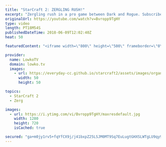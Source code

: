 ```yaml
---
title: "StarCraft 2: ZERGLING RUSH!"
excerpt: "Zergling rush in a pro game between Dark and Rogue. Subscribe for more videos: http://lowko.tv/youtube Super chaotic game of Dark vs Rogue: https://goo.gl/PRf8Gq  Solid game of professional Zerg vs Zerg. The level of play is intense. Both players try to play as greedy as possible, without overextending,"
originalUrl: https://youtube.com/watch?v=Bvropp9TgHY
type: video
length: PT18M54S
publishedDateTime: 2018-06-09T12:02:40Z
heat: 50

featuredContent: "<iframe width=\"800\" height=\"500\" frameborder=\"0\" src=\"https://www.youtube.com/embed/Bvropp9TgHY\" allow=\"accelerometer; autoplay; encrypted-media; gyroscope; picture-in-picture\" allowfullscreen></iframe>"

provider:
  name: LowkoTV
  domain: lowko.tv
  images:
    - url: https://everyday-cc.github.io/starcraft2/assets/images/organizations/lowko.tv-50x50.jpg
      width: 50
      height: 50

topics:
  - StarCraft 2
  - Zerg

images:
  - url: https://i.ytimg.com/vi/Bvropp9TgHY/maxresdefault.jpg
    width: 1280
    height: 720
    isCached: true

secured: "ga+m0jy1rv5+fqYfCX9j/j41bxpZ25LSJM0MT9Sq7EuLugtGHXSLWTgLU9qy9VmgKtGxxeGobU7E+pSBRKFsgr3hyAsBTnF1KBYx+P1efPsYgfnyZcB5zW7x/GOSFxIUfnJJs5S5T53GApKJUFCgTAgNGmK9hfyLcnl/Mf00b30lPytS0H4QN9Ymnv/b80BdnmYl943+nNCQzVa1lFZpZlT6MKSHeVoa94/O2FqFlJKaC5QHFAu0rSKQENATz2vgT1r49T4wNwc0ZOY7s52A1PdJw4Dm2CmttKd01Ec6gpxjQrw03/8AB8qLP/0feLaei9KAObUFX8H6QW1+oIF42i6I/5LTbpx4ZmXXnaJazJmXyn/yVoIt8xf8ycYmql1In6zhm3s5ahNAoX8/99z41T5pc7f+Q8iIs+zrYIsQ8nHj21VbCfgpjyjP2egfEZbj;r3rYTsUyrkE/weYBZw1LYw=="
---
```



